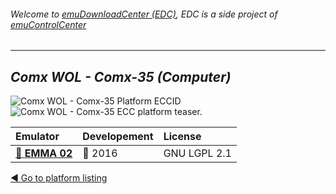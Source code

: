 ###### Welcome to [emuDownloadCenter (EDC)](https://github.com/PhoenixInteractiveNL/emuDownloadCenter/wiki/), EDC is a side project of [emuControlCenter](https://github.com/PhoenixInteractiveNL/emuControlCenter/wiki/)
***
## _Comx WOL - Comx-35 (Computer)_
![](https://raw.githubusercontent.com/wiki/PhoenixInteractiveNL/emuDownloadCenter/images_platform/ecc_comx35_cell.png "Comx WOL - Comx-35 Platform ECCID")
![](https://raw.githubusercontent.com/wiki/PhoenixInteractiveNL/emuDownloadCenter/images_platform/ecc_comx35_teaser.png "Comx WOL - Comx-35 ECC platform teaser.")

| Emulator | Developement | License |
|:---------|:-------------|:--------|
| [:file_folder: **EMMA 02**](https://github.com/PhoenixInteractiveNL/emuDownloadCenter/wiki/Emulator-emma02#menu) | :large_blue_circle: 2016 | GNU LGPL 2.1 |

[:arrow_backward: Go to platform listing](https://github.com/PhoenixInteractiveNL/emuDownloadCenter/wiki/EDC-Platform-List)
